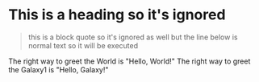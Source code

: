 ﻿# This is a heading so it's ignored

> this is a block quote so it's ignored as well
> but the line below is normal text so it will be executed

The right way to greet the World is "Hello, World!"
The right way to greet the Galaxy1 is "Hello, Galaxy!"